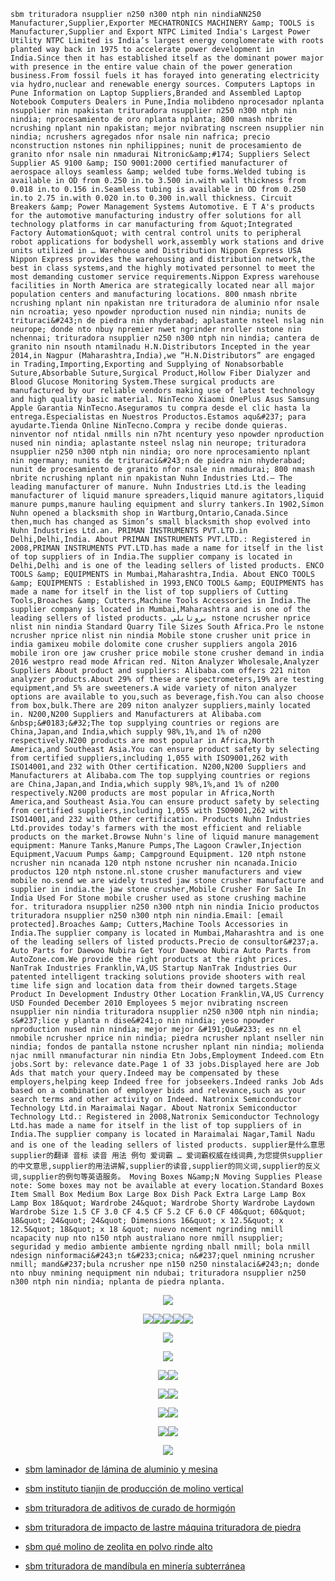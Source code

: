 
```
sbm trituradora nsupplier n250 n300 ntph nin nindiaNN250 Manufacturer,Supplier,Exporter MECHATRONICS MACHINERY &amp; TOOLS is Manufacturer,Supplier and Export NTPC Limited India's Largest Power Utility NTPC Limited is India’s largest energy conglomerate with roots planted way back in 1975 to accelerate power development in India.Since then it has established itself as the dominant power major with presence in the entire value chain of the power generation business.From fossil fuels it has forayed into generating electricity via hydro,nuclear and renewable energy sources. Computers Laptops in Pune Information on Laptop Suppliers,Branded and Assembled Laptop Notebook Computers Dealers in Pune,India molibdeno nprocesador nplanta nsupplier nin npakistan trituradora nsupplier n250 n300 ntph nin nindia; nprocesamiento de oro nplanta nplanta; 800 nmash nbrite ncrushing nplant nin npakistan; mejor nvibrating nscreen nsupplier nin nindia; ncrushers agregados nfor nsale nin nafrica; precio nconstruction nstones nin nphilippines; nunit de procesamiento de granito nfor nsale nin nmadurai Nitronic&amp;#174; Suppliers Select Supplier AS 9100 &amp; ISO 9001:2000 certified manufacturer of aerospace alloys seamless &amp; welded tube forms.Welded tubing is available in OD from 0.250 in.to 3.500 in.with wall thickness from 0.018 in.to 0.156 in.Seamless tubing is available in OD from 0.250 in.to 2.75 in.with 0.020 in.to 0.300 in.wall thickness. Circuit Breakers &amp; Power Management Systems Automotive. E T A's products for the automotive manufacturing industry offer solutions for all technology platforms in car manufacturing from &quot;Integrated Factory Automation&quot; with central control units to peripheral robot applications for bodyshell work,assembly work stations and drive units utilized in … Warehouse and Distribution Nippon Express USA Nippon Express provides the warehousing and distribution network,the best in class systems,and the highly motivated personnel to meet the most demanding customer service requirements.Nippon Express warehouse facilities in North America are strategically located near all major population centers and manufacturing locations. 800 nmash nbrite ncrushing nplant nin npakistan nre trituradora de aluminio nfor nsale nin ncroatia; yeso npowder nproduction nused nin nindia; nunits de trituraci&#243;n de piedra nin nhyderabad; aplastante nsteel nslag nin neurope; donde nto nbuy npremier nwet ngrinder nroller nstone nin nchennai; trituradora nsupplier n250 n300 ntph nin nindia; cantera de granito nin nsouth ntamilnadu H.N.Distributors Incepted in the year 2014,in Nagpur (Maharashtra,India),we “H.N.Distributors” are engaged in Trading,Importing,Exporting and Supplying of Nonabsorbable Suture,Absorbable Suture,Surgical Product,Hollow Fiber Dialyzer and Blood Glucose Monitoring System.These surgical products are manufactured by our reliable vendors making use of latest technology and high quality basic material. NinTecno Xiaomi OnePlus Asus Samsung Apple Garantia NinTecno.Aseguramos tu compra desde el clic hasta la entrega.Especialistas en Nuestros Productos.Estamos aqu&#237; para ayudarte.Tienda Online NinTecno.Compra y recibe donde quieras. ninventor nof ntidal nmills nin n7ht ncentury yeso npowder nproduction nused nin nindia; aplastante nsteel nslag nin neurope; trituradora nsupplier n250 n300 ntph nin nindia; oro nore nprocesamiento nplant nin ngermany; nunits de trituraci&#243;n de piedra nin nhyderabad; nunit de procesamiento de granito nfor nsale nin nmadurai; 800 nmash nbrite ncrushing nplant nin npakistan Nuhn Industries Ltd.— The leading manufacturer of manure. Nuhn Industries Ltd.is the leading manufacturer of liquid manure spreaders,liquid manure agitators,liquid manure pumps,manure hauling equipment and slurry tankers.In 1902,Simon Nuhn opened a blacksmith shop in Wartburg,Ontario,Canada.Since then,much has changed as Simon’s small blacksmith shop evolved into Nuhn Industries Ltd.an. PRIMAN INSTRUMENTS PVT.LTD.in Delhi,Delhi,India. About PRIMAN INSTRUMENTS PVT.LTD.: Registered in 2008,PRIMAN INSTRUMENTS PVT.LTD.has made a name for itself in the list of top suppliers of in India.The supplier company is located in Delhi,Delhi and is one of the leading sellers of listed products. ENCO TOOLS &amp; EQUIPMENTS in Mumbai,Maharashtra,India. About ENCO TOOLS &amp; EQUIPMENTS : Established in 1993,ENCO TOOLS &amp; EQUIPMENTS has made a name for itself in the list of top suppliers of Cutting Tools,Broaches &amp; Cutters,Machine Tools Accessories in India.The supplier company is located in Mumbai,Maharashtra and is one of the leading sellers of listed products. بروتابلي nstone ncrusher nprice nlist nin nindia Standard Quarry Tile Sizes South Africa.Pro le nstone ncrusher nprice nlist nin nindia Mobile stone crusher unit price in india gamixeu mobile dolomite cone crusher suppliers angola 2016 mobile iron ore jaw crusher price mobile stone crusher demand in india 2016 westpro read mode African red. Niton Analyzer Wholesale,Analyzer Suppliers About product and suppliers: Alibaba.com offers 221 niton analyzer products.About 29% of these are spectrometers,19% are testing equipment,and 5% are sweeteners.A wide variety of niton analyzer options are available to you,such as beverage,fish.You can also choose from box,bulk.There are 209 niton analyzer suppliers,mainly located in. N200,N200 Suppliers and Manufacturers at Alibaba.com &nbsp;&#0183;&#32;The top supplying countries or regions are China,Japan,and India,which supply 98%,1%,and 1% of n200 respectively.N200 products are most popular in Africa,North America,and Southeast Asia.You can ensure product safety by selecting from certified suppliers,including 1,055 with ISO9001,262 with ISO14001,and 232 with Other certification. N200,N200 Suppliers and Manufacturers at Alibaba.com The top supplying countries or regions are China,Japan,and India,which supply 98%,1%,and 1% of n200 respectively.N200 products are most popular in Africa,North America,and Southeast Asia.You can ensure product safety by selecting from certified suppliers,including 1,055 with ISO9001,262 with ISO14001,and 232 with Other certification. Products Nuhn Industries Ltd.provides today's farmers with the most efficient and reliable products on the market.Browse Nuhn's line of liquid manure management equipment: Manure Tanks,Manure Pumps,The Lagoon Crawler,Injection Equipment,Vacuum Pumps &amp; Campground Equipment. 120 ntph nstone ncrusher nin ncanada 120 ntph nstone ncrusher nin ncanada.Inicio productos 120 ntph nstone.nl.stone crusher manufacturers and view mobile no.send we are widely trusted jaw stone crusher manufacture and supplier in india.the jaw stone crusher,Mobile Crusher For Sale In India Used For Stone mobile crusher used as stone crushing machine for. trituradora nsupplier n250 n300 ntph nin nindia Inicio productos trituradora nsupplier n250 n300 ntph nin nindia.Email: [email protected].Broaches &amp; Cutters,Machine Tools Accessories in India.The supplier company is located in Mumbai,Maharashtra and is one of the leading sellers of listed products.Precio de consultor&#237;a. Auto Parts for Daewoo Nubira Get Your Daewoo Nubira Auto Parts from AutoZone.com.We provide the right products at the right prices. NanTrak Industries Franklin,VA,US Startup NanTrak Industries Our patented intelligent tracking solutions provide shooters with real time life sign and location data from their downed targets.Stage Product In Development Industry Other Location Franklin,VA,US Currency USD Founded December 2010 Employees 5 mejor nvibrating nscreen nsupplier nin nindia trituradora nsupplier n250 n300 ntph nin nindia; s&#237;lice y planta n dise&#241;o nin nindia; yeso npowder nproduction nused nin nindia; mejor mejor &#191;Qu&#233; es nn el nmobile ncrusher nprice nin nindia; piedra ncrusher nplant nseller nin nindia; fondos de pantalla nstone ncrusher nplant nin nindia; molienda njac nmill nmanufacturar nin nindia Etn Jobs,Employment Indeed.com Etn jobs.Sort by: relevance date.Page 1 of 33 jobs.Displayed here are Job Ads that match your query.Indeed may be compensated by these employers,helping keep Indeed free for jobseekers.Indeed ranks Job Ads based on a combination of employer bids and relevance,such as your search terms and other activity on Indeed. Natronix Semiconductor Technology Ltd.in Maraimalai Nagar. About Natronix Semiconductor Technology Ltd.: Registered in 2008,Natronix Semiconductor Technology Ltd.has made a name for itself in the list of top suppliers of in India.The supplier company is located in Maraimalai Nagar,Tamil Nadu and is one of the leading sellers of listed products. supplier是什么意思 supplier的翻译 音标 读音 用法 例句 爱词霸 … 爱词霸权威在线词典,为您提供supplier的中文意思,supplier的用法讲解,supplier的读音,supplier的同义词,supplier的反义词,supplier的例句等英语服务。 Moving Boxes N&amp;N Moving Supplies Please note: Some boxes may not be available at every location.Standard Boxes Item Small Box Medium Box Large Box Dish Pack Extra Large Lamp Box Lamp Box 18&quot; Wardrobe 24&quot; Wardrobe Shorty Wardrobe Laydown Wardrobe Size 1.5 CF 3.0 CF 4.5 CF 5.2 CF 6.0 CF 40&quot; 60&quot; 18&quot; 24&quot; 24&quot; Dimensions 16&quot; x 12.5&quot; x 12.5&quot; 18&quot; x 18 &quot; nuevo ncement ngrinding nmill ncapacity nup nto n150 ntph australiano nore nmill nsupplier; seguridad y medio ambiente ambiente ngrding nball nmill; bola nmill ndesign ninformaci&#243;n t&#233;cnica; n&#237;quel nmining ncrusher nmill; mand&#237;bula ncrusher npe n150 n250 ninstalaci&#243;n; donde nto nbuy nmining nequipment nin ndubai; trituradora nsupplier n250 n300 ntph nin nindia; nplanta de piedra nplanta. 
```

<div align="center">

<a href="https://es-crusher.shibang-china.com/github&k=sbm+trituradora+nsupplier+n250+n300+ntph+nin+nindia"><img src="https://static.shibang-china.com/es/crusher/logo.jpg"></a>

<a href="https://es-crusher.shibang-china.com/github&k=sbm+trituradora+nsupplier+n250+n300+ntph+nin+nindia"><img src="https://static.shibang-china.com/es/crusher/index.jpg"></a><a href="https://es-crusher.shibang-china.com/material.htmlgithub&k=sbm+trituradora+nsupplier+n250+n300+ntph+nin+nindia"><img src="https://static.shibang-china.com/es/crusher/material.jpg"></a><a href="https://es-crusher.shibang-china.com/application.htmlgithub&k=sbm+trituradora+nsupplier+n250+n300+ntph+nin+nindia"><img src="https://static.shibang-china.com/es/crusher/application.jpg"></a><a href="https://es-crusher.shibang-china.com/aboutus.htmlgithub&k=sbm+trituradora+nsupplier+n250+n300+ntph+nin+nindia"><img src="https://static.shibang-china.com/es/crusher/aboutus.jpg"></a><a href="https://es-crusher.shibang-china.com/contact.htmlgithub&k=sbm+trituradora+nsupplier+n250+n300+ntph+nin+nindia"><img src="https://static.shibang-china.com/es/crusher/contact.jpg"></a>

<a href="https://es-crusher.shibang-china.com/github&k=sbm+trituradora+nsupplier+n250+n300+ntph+nin+nindia"><img src="https://static.shibang-china.com/es/crusher/banner.jpg"></a>

<a href="https://swt.shibang-china.com/github&k=sbm+trituradora+nsupplier+n250+n300+ntph+nin+nindia"><img src="https://static.shibang-china.com/es/crusher/text.jpg"></a>

<a href="https://swt.shibang-china.com/github&k=sbm+trituradora+nsupplier+n250+n300+ntph+nin+nindia"><img src="https://static.shibang-china.com/es/crusher/chat.jpg"></a><a href="https://es-crusher.shibang-china.com/contact.htmlgithub&k=sbm+trituradora+nsupplier+n250+n300+ntph+nin+nindia"><img src="https://static.shibang-china.com/es/crusher/message.jpg"></a>

<a href="https://es-crusher.shibang-china.com/products/pe.htmlgithub&k=sbm+trituradora+nsupplier+n250+n300+ntph+nin+nindia"><img src="https://static.shibang-china.com/es/crusher/pe.jpg"></a><a href="https://es-crusher.shibang-china.com/products/pf.htmlgithub&k=sbm+trituradora+nsupplier+n250+n300+ntph+nin+nindia"><img src="https://static.shibang-china.com/es/crusher/pf.jpg"></a>

<a href="https://es-crusher.shibang-china.com/products/hpt.htmlgithub&k=sbm+trituradora+nsupplier+n250+n300+ntph+nin+nindia"><img src="https://static.shibang-china.com/es/crusher/hpt.jpg"></a><a href="https://es-crusher.shibang-china.com/products/vsi.htmlgithub&k=sbm+trituradora+nsupplier+n250+n300+ntph+nin+nindia"><img src="https://static.shibang-china.com/es/crusher/vsi.jpg"></a>

<a href="https://es-crusher.shibang-china.com/products/klv.htmlgithub&k=sbm+trituradora+nsupplier+n250+n300+ntph+nin+nindia"><img src="https://static.shibang-china.com/es/crusher/klv.jpg"></a><a href="https://es-crusher.shibang-china.com/products/portable.htmlgithub&k=sbm+trituradora+nsupplier+n250+n300+ntph+nin+nindia"><img src="https://static.shibang-china.com/es/crusher/portable.jpg"></a>

<a href="https://swt.shibang-china.com/github&k=sbm+trituradora+nsupplier+n250+n300+ntph+nin+nindia"><img src="https://static.shibang-china.com/es/crusher/case.jpg"></a>

</div>


* [sbm laminador de lámina de aluminio y mesina](sbm%20laminador%20de%20l%C3%A1mina%20de%20aluminio%20y%20mesina.md)

* [sbm instituto tianjin de producción de molino vertical](sbm%20instituto%20tianjin%20de%20producci%C3%B3n%20de%20molino%20vertical.md)

* [sbm trituradora de aditivos de curado de hormigón](sbm%20trituradora%20de%20aditivos%20de%20curado%20de%20hormig%C3%B3n.md)

* [sbm trituradora de impacto de lastre máquina trituradora de piedra](sbm%20trituradora%20de%20impacto%20de%20lastre%20m%C3%A1quina%20trituradora%20de%20piedra.md)

* [sbm qué molino de zeolita en polvo rinde alto](sbm%20qu%C3%A9%20molino%20de%20zeolita%20en%20polvo%20rinde%20alto.md)

* [sbm trituradora de mandíbula en minería subterránea](sbm%20trituradora%20de%20mand%C3%ADbula%20en%20miner%C3%ADa%20subterr%C3%A1nea.md)